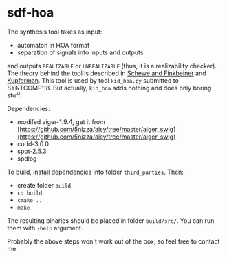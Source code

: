 # sdf-hoa

The synthesis tool takes as input:

- automaton in HOA format
- separation of signals into inputs and outputs

and outputs `REALIZABLE` or `UNREALIZABLE` (thus, it is a realizability checker).
The theory behind the tool is described in
[Schewe and Finkbeiner](https://www.react.uni-saarland.de/publications/atva07.pdf) and
[Kupferman](http://www.cse.huji.ac.il/~ornak/publications/lics06c.pdf).
This tool is used by tool `kid_hoa.py` submitted to SYNTCOMP'18.
But actually, `kid_hoa` adds nothing and does only boring stuff.

Dependencies:

- modifed aiger-1.9.4, get it from [https://github.com/5nizza/aisy/tree/master/aiger_swig](https://github.com/5nizza/aisy/tree/master/aiger_swig)
- cudd-3.0.0
- spot-2.5.3
- spdlog

To build, install dependencies into folder `third_parties`.
Then:

- create folder `build`
- `cd build`
- `cmake ..`
- `make`

The resulting binaries should be placed in folder `build/src/`.
You can run them with `-help` argument.

Probably the above steps won't work out of the box,
so feel free to contact me.

